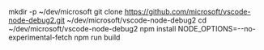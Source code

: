 mkdir -p ~/dev/microsoft
git clone https://github.com/microsoft/vscode-node-debug2.git ~/dev/microsoft/vscode-node-debug2
cd ~/dev/microsoft/vscode-node-debug2
npm install
NODE_OPTIONS=--no-experimental-fetch npm run build